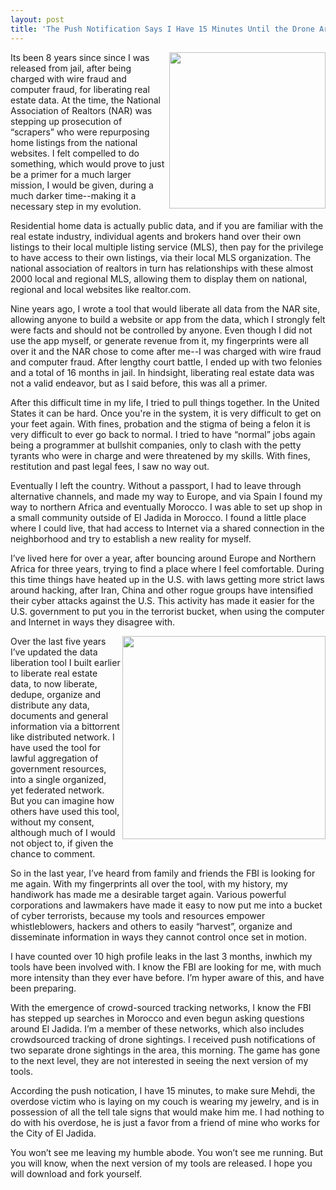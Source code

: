 ```yaml
---
layout: post
title: 'The Push Notification Says I Have 15 Minutes Until the Drone Arrives'
---
```

<p><img src="https://s3.amazonaws.com/kinlane-productions/alternate-kin-lane/reaper-drone.jpg" alt="" width="250" align="right" /></p>
<p>Its been 8 years since since I was released from jail, after being charged with wire fraud and computer fraud, for liberating real estate data. At the time, the National Association of Realtors (NAR) was stepping up prosecution of &ldquo;scrapers&rdquo; who were repurposing home listings from the national websites. I felt compelled to do something, which would prove to just be a primer for a much larger mission, I would be given, during a much darker time--making it a necessary step in my evolution.</p>
<p>Residential home data is actually public data, and if you are familiar with the real estate industry, individual agents and brokers hand over their own listings to their local multiple listing service (MLS), then pay for the privilege to have access to their own listings, via their local MLS organization. The national association of realtors in turn has relationships with these almost 2000 local and regional MLS, allowing them to display them on national, regional and local websites like realtor.com.</p>
<p>Nine years ago, I wrote a tool that would liberate all data from the NAR site, allowing anyone to build a website or app from the data, which I strongly felt were facts and should not be controlled by anyone. Even though I did not use the app myself, or generate revenue from it, my fingerprints were all over it and the NAR chose to come after me--I was charged with wire fraud and computer fraud. After lengthy court battle, I ended up with two felonies and a total of 16 months in jail. In hindsight, liberating real estate data was not a valid endeavor, but as I said before, this was all a primer.</p>
<p>After this difficult time in my life, I tried to pull things together. In the United States it can be hard. Once you're in the system, it is very difficult to get on your feet again. With fines, probation and the stigma of being a felon it is very difficult to ever go back to normal. I tried to have &ldquo;normal&rdquo; jobs again being a programmer at bullshit companies, only to clash with the petty tyrants who were in charge and were threatened by my skills. With fines, restitution and past legal fees, I saw no way out.</p>
<p>Eventually I left the country. Without a passport, I had to leave through alternative channels, and made my way to Europe, and via Spain I found my way to northern Africa and eventually Morocco. I was able to set up shop in a small community outside of El Jadida in Morocco. I found a little place where I could live, that had access to Internet via a shared connection in the neighborhood and try to establish a new reality for myself.</p>
<p>I&rsquo;ve lived here for over a year, after bouncing around Europe and Northern Africa for three years, trying to find a place where I feel comfortable. During this time things have heated up in the U.S. with laws getting more strict laws around hacking, after Iran, China and other rogue groups have intensified their cyber attacks against the U.S. This activity has made it easier for the U.S. government to put you in the terrorist bucket, when using the computer and Internet in ways they disagree with.</p>
<p><img src="https://s3.amazonaws.com/kinlane-productions/alternate-kin-lane/house-morocco.jpg" alt="" width="325" align="right" /></p>
<p>Over the last five years I&rsquo;ve updated the data liberation tool I built earlier to liberate real estate data, to now liberate, dedupe, organize and distribute any data, documents and general information via a bittorrent like distributed network. I have used the tool for lawful aggregation of government resources, into a single organized, yet federated network. But you can imagine how others have used this tool, without my consent, although much of I would not object to, if given the chance to comment.</p>
<p>So in the last year, I&rsquo;ve heard from family and friends the FBI is looking for me again. With my fingerprints all over the tool, with my history, my handiwork has made me a desirable target again. Various powerful corporations and lawmakers have made it easy to now put me into a bucket of cyber terrorists, because my tools and resources empower whistleblowers, hackers and others to easily &ldquo;harvest&rdquo;, organize and disseminate information in ways they cannot control once set in motion.</p>
<p>I have counted over 10 high profile leaks in the last 3 months, inwhich my tools have been involved with. I know the FBI are looking for me, with much more intensity than they ever have before. I&rsquo;m hyper aware of this, and have been preparing.</p>
<p>With the emergence of crowd-sourced tracking networks, I know the FBI has stepped up searches in Morocco and even begun asking questions around El Jadida. I&rsquo;m a member of these networks, which also includes crowdsourced tracking of drone sightings. I received push notifications of two separate drone sightings in the area, this morning. The game has gone to the next level, they are not interested in seeing the next version of my tools.</p>
<p>According the push notication, I have 15 minutes, to make sure Mehdi, the overdose victim who is laying on my couch is wearing my jewelry, and is in possession of all the tell tale signs that would make him me. I had nothing to do with his overdose, he is just a favor from a friend of mine who works for the City of El Jadida.</p>
<p>You won&rsquo;t see me leaving my humble abode. You won&rsquo;t see me running. But you will know, when the next version of my tools are released. I hope you will download and fork yourself.</p>